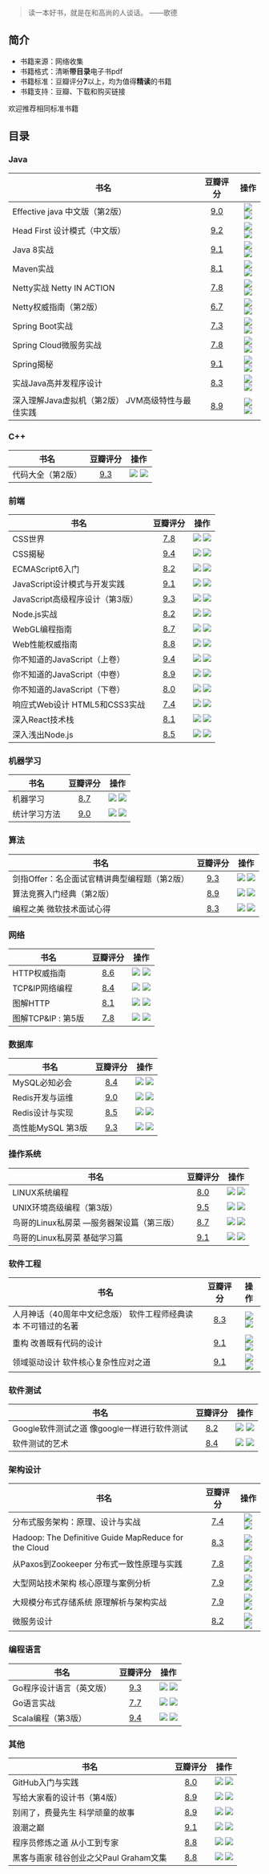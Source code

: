 
> 读一本好书，就是在和高尚的人谈话。 ——歌德

## 简介

- 书籍来源：网络收集
- 书籍格式：清晰**带目录**电子书pdf
- 书籍标准：豆瓣评分**7**以上，均为值得**精读**的书籍
- 书籍支持：豆瓣、下载和购买链接

欢迎推荐相同标准书籍

## 目录

### Java

|书名|豆瓣评分|操作|
|---|:-:|:-:|
|Effective java 中文版（第2版）|[9.0](https://book.douban.com/subject/3360807/)|[![](https://raw.githubusercontent.com/guanpengchn/awesome-books/master/.helper/download.png)](https://github.com/guanpengchn/awesome-books/raw/master/Java/Effective%20java%20%E4%B8%AD%E6%96%87%E7%89%88%EF%BC%88%E7%AC%AC2%E7%89%88%EF%BC%89.pdf) [![](https://raw.githubusercontent.com/guanpengchn/awesome-books/master/.helper/buycar.png)](http://search.dangdang.com/?key=Effective%20java%20%E4%B8%AD%E6%96%87%E7%89%88%EF%BC%88%E7%AC%AC2%E7%89%88%EF%BC%89&act=input)|
|Head First 设计模式（中文版）|[9.2](https://book.douban.com/subject/2243615/)|[![](https://raw.githubusercontent.com/guanpengchn/awesome-books/master/.helper/download.png)](https://github.com/guanpengchn/awesome-books/raw/master/Java/Head%20First%20%E8%AE%BE%E8%AE%A1%E6%A8%A1%E5%BC%8F%EF%BC%88%E4%B8%AD%E6%96%87%E7%89%88%EF%BC%89.pdf) [![](https://raw.githubusercontent.com/guanpengchn/awesome-books/master/.helper/buycar.png)](http://search.dangdang.com/?key=Head%20First%20%E8%AE%BE%E8%AE%A1%E6%A8%A1%E5%BC%8F%EF%BC%88%E4%B8%AD%E6%96%87%E7%89%88%EF%BC%89&act=input)|
|Java 8实战|[9.1](https://book.douban.com/subject/26772632/)|[![](https://raw.githubusercontent.com/guanpengchn/awesome-books/master/.helper/download.png)](https://github.com/guanpengchn/awesome-books/raw/master/Java/Java%208%E5%AE%9E%E6%88%98.pdf) [![](https://raw.githubusercontent.com/guanpengchn/awesome-books/master/.helper/buycar.png)](http://search.dangdang.com/?key=Java%208%E5%AE%9E%E6%88%98&act=input)|
|Maven实战|[8.1](https://book.douban.com/subject/5345682/)|[![](https://raw.githubusercontent.com/guanpengchn/awesome-books/master/.helper/download.png)](https://github.com/guanpengchn/awesome-books/raw/master/Java/Maven%E5%AE%9E%E6%88%98.pdf) [![](https://raw.githubusercontent.com/guanpengchn/awesome-books/master/.helper/buycar.png)](http://search.dangdang.com/?key=Maven%E5%AE%9E%E6%88%98&act=input)|
|Netty实战 Netty IN ACTION|[7.8](https://book.douban.com/subject/27038538/)|[![](https://raw.githubusercontent.com/guanpengchn/awesome-books/master/.helper/download.png)](https://github.com/guanpengchn/awesome-books/raw/master/Java/Netty%E5%AE%9E%E6%88%98%20Netty%20IN%20ACTION.pdf) [![](https://raw.githubusercontent.com/guanpengchn/awesome-books/master/.helper/buycar.png)](http://search.dangdang.com/?key=Netty%E5%AE%9E%E6%88%98%20Netty%20IN%20ACTION&act=input)|
|Netty权威指南（第2版）|[6.7](https://book.douban.com/subject/26373138/)|[![](https://raw.githubusercontent.com/guanpengchn/awesome-books/master/.helper/download.png)](https://github.com/guanpengchn/awesome-books/raw/master/Java/Netty%E6%9D%83%E5%A8%81%E6%8C%87%E5%8D%97%EF%BC%88%E7%AC%AC2%E7%89%88%EF%BC%89.pdf) [![](https://raw.githubusercontent.com/guanpengchn/awesome-books/master/.helper/buycar.png)](http://search.dangdang.com/?key=Netty%E6%9D%83%E5%A8%81%E6%8C%87%E5%8D%97%EF%BC%88%E7%AC%AC2%E7%89%88%EF%BC%89&act=input)|
|Spring Boot实战|[7.3](https://book.douban.com/subject/26857423/)|[![](https://raw.githubusercontent.com/guanpengchn/awesome-books/master/.helper/download.png)](https://github.com/guanpengchn/awesome-books/raw/master/Java/Spring%20Boot%E5%AE%9E%E6%88%98.pdf) [![](https://raw.githubusercontent.com/guanpengchn/awesome-books/master/.helper/buycar.png)](http://search.dangdang.com/?key=Spring%20Boot%E5%AE%9E%E6%88%98&act=input)|
|Spring Cloud微服务实战|[7.8](https://book.douban.com/subject/27025912/)|[![](https://raw.githubusercontent.com/guanpengchn/awesome-books/master/.helper/download.png)](https://github.com/guanpengchn/awesome-books/raw/master/Java/Spring%20Cloud%E5%BE%AE%E6%9C%8D%E5%8A%A1%E5%AE%9E%E6%88%98.pdf) [![](https://raw.githubusercontent.com/guanpengchn/awesome-books/master/.helper/buycar.png)](http://search.dangdang.com/?key=Spring%20Cloud%E5%BE%AE%E6%9C%8D%E5%8A%A1%E5%AE%9E%E6%88%98&act=input)|
|Spring揭秘|[9.1](https://book.douban.com/subject/3897837/)|[![](https://raw.githubusercontent.com/guanpengchn/awesome-books/master/.helper/download.png)](https://github.com/guanpengchn/awesome-books/raw/master/Java/Spring%E6%8F%AD%E7%A7%98.pdf) [![](https://raw.githubusercontent.com/guanpengchn/awesome-books/master/.helper/buycar.png)](http://search.dangdang.com/?key=Spring%E6%8F%AD%E7%A7%98&act=input)|
|实战Java高并发程序设计|[8.3](https://book.douban.com/subject/26663605/)|[![](https://raw.githubusercontent.com/guanpengchn/awesome-books/master/.helper/download.png)](https://github.com/guanpengchn/awesome-books/raw/master/Java/%E5%AE%9E%E6%88%98Java%E9%AB%98%E5%B9%B6%E5%8F%91%E7%A8%8B%E5%BA%8F%E8%AE%BE%E8%AE%A1.pdf) [![](https://raw.githubusercontent.com/guanpengchn/awesome-books/master/.helper/buycar.png)](http://search.dangdang.com/?key=%E5%AE%9E%E6%88%98Java%E9%AB%98%E5%B9%B6%E5%8F%91%E7%A8%8B%E5%BA%8F%E8%AE%BE%E8%AE%A1&act=input)|
|深入理解Java虚拟机（第2版） JVM高级特性与最佳实践|[8.9](https://book.douban.com/subject/24722612/)|[![](https://raw.githubusercontent.com/guanpengchn/awesome-books/master/.helper/download.png)](https://github.com/guanpengchn/awesome-books/raw/master/Java/%E6%B7%B1%E5%85%A5%E7%90%86%E8%A7%A3Java%E8%99%9A%E6%8B%9F%E6%9C%BA%EF%BC%88%E7%AC%AC2%E7%89%88%EF%BC%89%20JVM%E9%AB%98%E7%BA%A7%E7%89%B9%E6%80%A7%E4%B8%8E%E6%9C%80%E4%BD%B3%E5%AE%9E%E8%B7%B5.pdf) [![](https://raw.githubusercontent.com/guanpengchn/awesome-books/master/.helper/buycar.png)](http://search.dangdang.com/?key=%E6%B7%B1%E5%85%A5%E7%90%86%E8%A7%A3Java%E8%99%9A%E6%8B%9F%E6%9C%BA%EF%BC%88%E7%AC%AC2%E7%89%88%EF%BC%89%20JVM%E9%AB%98%E7%BA%A7%E7%89%B9%E6%80%A7%E4%B8%8E%E6%9C%80%E4%BD%B3%E5%AE%9E%E8%B7%B5&act=input)|

### C++

|书名|豆瓣评分|操作|
|---|:-:|:-:|
|代码大全（第2版）|[9.3](https://book.douban.com/subject/1477390/)|[![](https://raw.githubusercontent.com/guanpengchn/awesome-books/master/.helper/download.png)](https://github.com/guanpengchn/awesome-books/raw/master/C++/%E4%BB%A3%E7%A0%81%E5%A4%A7%E5%85%A8%EF%BC%88%E7%AC%AC2%E7%89%88%EF%BC%89.pdf) [![](https://raw.githubusercontent.com/guanpengchn/awesome-books/master/.helper/buycar.png)](http://search.dangdang.com/?key=%E4%BB%A3%E7%A0%81%E5%A4%A7%E5%85%A8%EF%BC%88%E7%AC%AC2%E7%89%88%EF%BC%89&act=input)|

### 前端

|书名|豆瓣评分|操作|
|---|:-:|:-:|
|CSS世界|[7.8](https://book.douban.com/subject/27615777/)|[![](https://raw.githubusercontent.com/guanpengchn/awesome-books/master/.helper/download.png)](https://github.com/guanpengchn/awesome-books/raw/master/%E5%89%8D%E7%AB%AF/CSS%E4%B8%96%E7%95%8C.pdf) [![](https://raw.githubusercontent.com/guanpengchn/awesome-books/master/.helper/buycar.png)](http://search.dangdang.com/?key=CSS%E4%B8%96%E7%95%8C&act=input)|
|CSS揭秘|[9.4](https://book.douban.com/subject/26745943/)|[![](https://raw.githubusercontent.com/guanpengchn/awesome-books/master/.helper/download.png)](https://github.com/guanpengchn/awesome-books/raw/master/%E5%89%8D%E7%AB%AF/CSS%E6%8F%AD%E7%A7%98.pdf) [![](https://raw.githubusercontent.com/guanpengchn/awesome-books/master/.helper/buycar.png)](http://search.dangdang.com/?key=CSS%E6%8F%AD%E7%A7%98&act=input)|
|ECMAScript6入门|[8.2](https://book.douban.com/subject/25966265/)|[![](https://raw.githubusercontent.com/guanpengchn/awesome-books/master/.helper/download.png)](https://github.com/guanpengchn/awesome-books/raw/master/%E5%89%8D%E7%AB%AF/ECMAScript6%E5%85%A5%E9%97%A8.pdf) [![](https://raw.githubusercontent.com/guanpengchn/awesome-books/master/.helper/buycar.png)](http://search.dangdang.com/?key=ECMAScript6%E5%85%A5%E9%97%A8&act=input)|
|JavaScript设计模式与开发实践|[9.1](https://book.douban.com/subject/26382780/)|[![](https://raw.githubusercontent.com/guanpengchn/awesome-books/master/.helper/download.png)](https://github.com/guanpengchn/awesome-books/raw/master/%E5%89%8D%E7%AB%AF/JavaScript%E8%AE%BE%E8%AE%A1%E6%A8%A1%E5%BC%8F%E4%B8%8E%E5%BC%80%E5%8F%91%E5%AE%9E%E8%B7%B5.pdf) [![](https://raw.githubusercontent.com/guanpengchn/awesome-books/master/.helper/buycar.png)](http://search.dangdang.com/?key=JavaScript%E8%AE%BE%E8%AE%A1%E6%A8%A1%E5%BC%8F%E4%B8%8E%E5%BC%80%E5%8F%91%E5%AE%9E%E8%B7%B5&act=input)|
|JavaScript高级程序设计（第3版）|[9.3](https://book.douban.com/subject/10546125/)|[![](https://raw.githubusercontent.com/guanpengchn/awesome-books/master/.helper/download.png)](https://github.com/guanpengchn/awesome-books/raw/master/%E5%89%8D%E7%AB%AF/JavaScript%E9%AB%98%E7%BA%A7%E7%A8%8B%E5%BA%8F%E8%AE%BE%E8%AE%A1%EF%BC%88%E7%AC%AC3%E7%89%88%EF%BC%89.pdf) [![](https://raw.githubusercontent.com/guanpengchn/awesome-books/master/.helper/buycar.png)](http://search.dangdang.com/?key=JavaScript%E9%AB%98%E7%BA%A7%E7%A8%8B%E5%BA%8F%E8%AE%BE%E8%AE%A1%EF%BC%88%E7%AC%AC3%E7%89%88%EF%BC%89&act=input)|
|Node.js实战|[8.2](https://book.douban.com/subject/25870705/)|[![](https://raw.githubusercontent.com/guanpengchn/awesome-books/master/.helper/download.png)](https://github.com/guanpengchn/awesome-books/raw/master/%E5%89%8D%E7%AB%AF/Node.js%E5%AE%9E%E6%88%98.pdf) [![](https://raw.githubusercontent.com/guanpengchn/awesome-books/master/.helper/buycar.png)](http://search.dangdang.com/?key=Node.js%E5%AE%9E%E6%88%98&act=input)|
|WebGL编程指南|[8.7](https://book.douban.com/subject/25909351/)|[![](https://raw.githubusercontent.com/guanpengchn/awesome-books/master/.helper/download.png)](https://github.com/guanpengchn/awesome-books/raw/master/%E5%89%8D%E7%AB%AF/WebGL%E7%BC%96%E7%A8%8B%E6%8C%87%E5%8D%97.pdf) [![](https://raw.githubusercontent.com/guanpengchn/awesome-books/master/.helper/buycar.png)](http://search.dangdang.com/?key=WebGL%E7%BC%96%E7%A8%8B%E6%8C%87%E5%8D%97&act=input)|
|Web性能权威指南|[8.8](https://book.douban.com/subject/25856314/)|[![](https://raw.githubusercontent.com/guanpengchn/awesome-books/master/.helper/download.png)](https://github.com/guanpengchn/awesome-books/raw/master/%E5%89%8D%E7%AB%AF/Web%E6%80%A7%E8%83%BD%E6%9D%83%E5%A8%81%E6%8C%87%E5%8D%97.pdf) [![](https://raw.githubusercontent.com/guanpengchn/awesome-books/master/.helper/buycar.png)](http://search.dangdang.com/?key=Web%E6%80%A7%E8%83%BD%E6%9D%83%E5%A8%81%E6%8C%87%E5%8D%97&act=input)|
|你不知道的JavaScript（上卷）|[9.4](https://book.douban.com/subject/26351021/)|[![](https://raw.githubusercontent.com/guanpengchn/awesome-books/master/.helper/download.png)](https://github.com/guanpengchn/awesome-books/raw/master/%E5%89%8D%E7%AB%AF/%E4%BD%A0%E4%B8%8D%E7%9F%A5%E9%81%93%E7%9A%84JavaScript%EF%BC%88%E4%B8%8A%E5%8D%B7%EF%BC%89.pdf) [![](https://raw.githubusercontent.com/guanpengchn/awesome-books/master/.helper/buycar.png)](http://search.dangdang.com/?key=%E4%BD%A0%E4%B8%8D%E7%9F%A5%E9%81%93%E7%9A%84JavaScript%EF%BC%88%E4%B8%8A%E5%8D%B7%EF%BC%89&act=input)|
|你不知道的JavaScript（中卷）|[8.9](https://book.douban.com/subject/26854244/)|[![](https://raw.githubusercontent.com/guanpengchn/awesome-books/master/.helper/download.png)](https://github.com/guanpengchn/awesome-books/raw/master/%E5%89%8D%E7%AB%AF/%E4%BD%A0%E4%B8%8D%E7%9F%A5%E9%81%93%E7%9A%84JavaScript%EF%BC%88%E4%B8%AD%E5%8D%B7%EF%BC%89.pdf) [![](https://raw.githubusercontent.com/guanpengchn/awesome-books/master/.helper/buycar.png)](http://search.dangdang.com/?key=%E4%BD%A0%E4%B8%8D%E7%9F%A5%E9%81%93%E7%9A%84JavaScript%EF%BC%88%E4%B8%AD%E5%8D%B7%EF%BC%89&act=input)|
|你不知道的JavaScript（下卷）|[8.0](https://book.douban.com/subject/27620408/)|[![](https://raw.githubusercontent.com/guanpengchn/awesome-books/master/.helper/download.png)](https://github.com/guanpengchn/awesome-books/raw/master/%E5%89%8D%E7%AB%AF/%E4%BD%A0%E4%B8%8D%E7%9F%A5%E9%81%93%E7%9A%84JavaScript%EF%BC%88%E4%B8%8B%E5%8D%B7%EF%BC%89.pdf) [![](https://raw.githubusercontent.com/guanpengchn/awesome-books/master/.helper/buycar.png)](http://search.dangdang.com/?key=%E4%BD%A0%E4%B8%8D%E7%9F%A5%E9%81%93%E7%9A%84JavaScript%EF%BC%88%E4%B8%8B%E5%8D%B7%EF%BC%89&act=input)|
|响应式Web设计 HTML5和CSS3实战|[7.4](https://book.douban.com/subject/20390374/)|[![](https://raw.githubusercontent.com/guanpengchn/awesome-books/master/.helper/download.png)](https://github.com/guanpengchn/awesome-books/raw/master/%E5%89%8D%E7%AB%AF/%E5%93%8D%E5%BA%94%E5%BC%8FWeb%E8%AE%BE%E8%AE%A1%20HTML5%E5%92%8CCSS3%E5%AE%9E%E6%88%98.pdf) [![](https://raw.githubusercontent.com/guanpengchn/awesome-books/master/.helper/buycar.png)](http://search.dangdang.com/?key=%E5%93%8D%E5%BA%94%E5%BC%8FWeb%E8%AE%BE%E8%AE%A1%20HTML5%E5%92%8CCSS3%E5%AE%9E%E6%88%98&act=input)|
|深入React技术栈|[8.1](https://book.douban.com/subject/26918038/)|[![](https://raw.githubusercontent.com/guanpengchn/awesome-books/master/.helper/download.png)](https://github.com/guanpengchn/awesome-books/raw/master/%E5%89%8D%E7%AB%AF/%E6%B7%B1%E5%85%A5React%E6%8A%80%E6%9C%AF%E6%A0%88.pdf) [![](https://raw.githubusercontent.com/guanpengchn/awesome-books/master/.helper/buycar.png)](http://search.dangdang.com/?key=%E6%B7%B1%E5%85%A5React%E6%8A%80%E6%9C%AF%E6%A0%88&act=input)|
|深入浅出Node.js|[8.5](https://book.douban.com/subject/25768396/)|[![](https://raw.githubusercontent.com/guanpengchn/awesome-books/master/.helper/download.png)](https://github.com/guanpengchn/awesome-books/raw/master/%E5%89%8D%E7%AB%AF/%E6%B7%B1%E5%85%A5%E6%B5%85%E5%87%BANode.js.pdf) [![](https://raw.githubusercontent.com/guanpengchn/awesome-books/master/.helper/buycar.png)](http://search.dangdang.com/?key=%E6%B7%B1%E5%85%A5%E6%B5%85%E5%87%BANode.js&act=input)|

### 机器学习

|书名|豆瓣评分|操作|
|---|:-:|:-:|
|机器学习|[8.7](https://book.douban.com/subject/26708119/)|[![](https://raw.githubusercontent.com/guanpengchn/awesome-books/master/.helper/download.png)](https://github.com/guanpengchn/awesome-books/raw/master/%E6%9C%BA%E5%99%A8%E5%AD%A6%E4%B9%A0/%E6%9C%BA%E5%99%A8%E5%AD%A6%E4%B9%A0.pdf) [![](https://raw.githubusercontent.com/guanpengchn/awesome-books/master/.helper/buycar.png)](http://search.dangdang.com/?key=%E6%9C%BA%E5%99%A8%E5%AD%A6%E4%B9%A0&act=input)|
|统计学习方法|[9.0](https://book.douban.com/subject/10590856/)|[![](https://raw.githubusercontent.com/guanpengchn/awesome-books/master/.helper/download.png)](https://github.com/guanpengchn/awesome-books/raw/master/%E6%9C%BA%E5%99%A8%E5%AD%A6%E4%B9%A0/%E7%BB%9F%E8%AE%A1%E5%AD%A6%E4%B9%A0%E6%96%B9%E6%B3%95.pdf) [![](https://raw.githubusercontent.com/guanpengchn/awesome-books/master/.helper/buycar.png)](http://search.dangdang.com/?key=%E7%BB%9F%E8%AE%A1%E5%AD%A6%E4%B9%A0%E6%96%B9%E6%B3%95&act=input)|

### 算法

|书名|豆瓣评分|操作|
|---|:-:|:-:|
|剑指Offer：名企面试官精讲典型编程题（第2版）|[9.3](https://book.douban.com/subject/27008702/)|[![](https://raw.githubusercontent.com/guanpengchn/awesome-books/master/.helper/download.png)](https://github.com/guanpengchn/awesome-books/raw/master/%E7%AE%97%E6%B3%95/%E5%89%91%E6%8C%87Offer%EF%BC%9A%E5%90%8D%E4%BC%81%E9%9D%A2%E8%AF%95%E5%AE%98%E7%B2%BE%E8%AE%B2%E5%85%B8%E5%9E%8B%E7%BC%96%E7%A8%8B%E9%A2%98%EF%BC%88%E7%AC%AC2%E7%89%88%EF%BC%89.pdf) [![](https://raw.githubusercontent.com/guanpengchn/awesome-books/master/.helper/buycar.png)](http://search.dangdang.com/?key=%E5%89%91%E6%8C%87Offer%EF%BC%9A%E5%90%8D%E4%BC%81%E9%9D%A2%E8%AF%95%E5%AE%98%E7%B2%BE%E8%AE%B2%E5%85%B8%E5%9E%8B%E7%BC%96%E7%A8%8B%E9%A2%98%EF%BC%88%E7%AC%AC2%E7%89%88%EF%BC%89&act=input)|
|算法竞赛入门经典（第2版）|[8.9](https://book.douban.com/subject/25902102/)|[![](https://raw.githubusercontent.com/guanpengchn/awesome-books/master/.helper/download.png)](https://github.com/guanpengchn/awesome-books/raw/master/%E7%AE%97%E6%B3%95/%E7%AE%97%E6%B3%95%E7%AB%9E%E8%B5%9B%E5%85%A5%E9%97%A8%E7%BB%8F%E5%85%B8%EF%BC%88%E7%AC%AC2%E7%89%88%EF%BC%89.pdf) [![](https://raw.githubusercontent.com/guanpengchn/awesome-books/master/.helper/buycar.png)](http://search.dangdang.com/?key=%E7%AE%97%E6%B3%95%E7%AB%9E%E8%B5%9B%E5%85%A5%E9%97%A8%E7%BB%8F%E5%85%B8%EF%BC%88%E7%AC%AC2%E7%89%88%EF%BC%89&act=input)|
|编程之美 微软技术面试心得|[8.3](https://book.douban.com/subject/3004255/)|[![](https://raw.githubusercontent.com/guanpengchn/awesome-books/master/.helper/download.png)](https://github.com/guanpengchn/awesome-books/raw/master/%E7%AE%97%E6%B3%95/%E7%BC%96%E7%A8%8B%E4%B9%8B%E7%BE%8E%20%E5%BE%AE%E8%BD%AF%E6%8A%80%E6%9C%AF%E9%9D%A2%E8%AF%95%E5%BF%83%E5%BE%97.pdf) [![](https://raw.githubusercontent.com/guanpengchn/awesome-books/master/.helper/buycar.png)](http://search.dangdang.com/?key=%E7%BC%96%E7%A8%8B%E4%B9%8B%E7%BE%8E%20%E5%BE%AE%E8%BD%AF%E6%8A%80%E6%9C%AF%E9%9D%A2%E8%AF%95%E5%BF%83%E5%BE%97&act=input)|

### 网络

|书名|豆瓣评分|操作|
|---|:-:|:-:|
|HTTP权威指南|[8.6](https://book.douban.com/subject/10746113/)|[![](https://raw.githubusercontent.com/guanpengchn/awesome-books/master/.helper/download.png)](https://github.com/guanpengchn/awesome-books/raw/master/%E7%BD%91%E7%BB%9C/HTTP%E6%9D%83%E5%A8%81%E6%8C%87%E5%8D%97.pdf) [![](https://raw.githubusercontent.com/guanpengchn/awesome-books/master/.helper/buycar.png)](http://search.dangdang.com/?key=HTTP%E6%9D%83%E5%A8%81%E6%8C%87%E5%8D%97&act=input)|
|TCP&IP网络编程|[8.4](https://book.douban.com/subject/25911735/)|[![](https://raw.githubusercontent.com/guanpengchn/awesome-books/master/.helper/download.png)](https://github.com/guanpengchn/awesome-books/raw/master/%E7%BD%91%E7%BB%9C/TCP&IP%E7%BD%91%E7%BB%9C%E7%BC%96%E7%A8%8B.pdf) [![](https://raw.githubusercontent.com/guanpengchn/awesome-books/master/.helper/buycar.png)](http://search.dangdang.com/?key=TCP&IP%E7%BD%91%E7%BB%9C%E7%BC%96%E7%A8%8B&act=input)|
|图解HTTP|[8.1](https://book.douban.com/subject/25863515/)|[![](https://raw.githubusercontent.com/guanpengchn/awesome-books/master/.helper/download.png)](https://github.com/guanpengchn/awesome-books/raw/master/%E7%BD%91%E7%BB%9C/%E5%9B%BE%E8%A7%A3HTTP.pdf) [![](https://raw.githubusercontent.com/guanpengchn/awesome-books/master/.helper/buycar.png)](http://search.dangdang.com/?key=%E5%9B%BE%E8%A7%A3HTTP&act=input)|
|图解TCP&IP : 第5版|[7.8](https://book.douban.com/subject/24737674/)|[![](https://raw.githubusercontent.com/guanpengchn/awesome-books/master/.helper/download.png)](https://github.com/guanpengchn/awesome-books/raw/master/%E7%BD%91%E7%BB%9C/%E5%9B%BE%E8%A7%A3TCP&IP%20:%20%E7%AC%AC5%E7%89%88.pdf) [![](https://raw.githubusercontent.com/guanpengchn/awesome-books/master/.helper/buycar.png)](http://search.dangdang.com/?key=%E5%9B%BE%E8%A7%A3TCP&IP%20:%20%E7%AC%AC5%E7%89%88&act=input)|

### 数据库

|书名|豆瓣评分|操作|
|---|:-:|:-:|
|MySQL必知必会|[8.4](https://book.douban.com/subject/3354490/)|[![](https://raw.githubusercontent.com/guanpengchn/awesome-books/master/.helper/download.png)](https://github.com/guanpengchn/awesome-books/raw/master/%E6%95%B0%E6%8D%AE%E5%BA%93/MySQL%E5%BF%85%E7%9F%A5%E5%BF%85%E4%BC%9A.pdf) [![](https://raw.githubusercontent.com/guanpengchn/awesome-books/master/.helper/buycar.png)](http://search.dangdang.com/?key=MySQL%E5%BF%85%E7%9F%A5%E5%BF%85%E4%BC%9A&act=input)|
|Redis开发与运维|[9.0](https://book.douban.com/subject/26971561/)|[![](https://raw.githubusercontent.com/guanpengchn/awesome-books/master/.helper/download.png)](https://github.com/guanpengchn/awesome-books/raw/master/%E6%95%B0%E6%8D%AE%E5%BA%93/Redis%E5%BC%80%E5%8F%91%E4%B8%8E%E8%BF%90%E7%BB%B4.pdf) [![](https://raw.githubusercontent.com/guanpengchn/awesome-books/master/.helper/buycar.png)](http://search.dangdang.com/?key=Redis%E5%BC%80%E5%8F%91%E4%B8%8E%E8%BF%90%E7%BB%B4&act=input)|
|Redis设计与实现|[8.5](https://book.douban.com/subject/25900156/)|[![](https://raw.githubusercontent.com/guanpengchn/awesome-books/master/.helper/download.png)](https://github.com/guanpengchn/awesome-books/raw/master/%E6%95%B0%E6%8D%AE%E5%BA%93/Redis%E8%AE%BE%E8%AE%A1%E4%B8%8E%E5%AE%9E%E7%8E%B0.pdf) [![](https://raw.githubusercontent.com/guanpengchn/awesome-books/master/.helper/buycar.png)](http://search.dangdang.com/?key=Redis%E8%AE%BE%E8%AE%A1%E4%B8%8E%E5%AE%9E%E7%8E%B0&act=input)|
|高性能MySQL 第3版|[9.3](https://book.douban.com/subject/23008813/)|[![](https://raw.githubusercontent.com/guanpengchn/awesome-books/master/.helper/download.png)](https://github.com/guanpengchn/awesome-books/raw/master/%E6%95%B0%E6%8D%AE%E5%BA%93/%E9%AB%98%E6%80%A7%E8%83%BDMySQL%20%E7%AC%AC3%E7%89%88.pdf) [![](https://raw.githubusercontent.com/guanpengchn/awesome-books/master/.helper/buycar.png)](http://search.dangdang.com/?key=%E9%AB%98%E6%80%A7%E8%83%BDMySQL%20%E7%AC%AC3%E7%89%88&act=input)|

### 操作系统

|书名|豆瓣评分|操作|
|---|:-:|:-:|
|LINUX系统编程|[8.0](https://book.douban.com/subject/3907181/)|[![](https://raw.githubusercontent.com/guanpengchn/awesome-books/master/.helper/download.png)](https://github.com/guanpengchn/awesome-books/raw/master/%E6%93%8D%E4%BD%9C%E7%B3%BB%E7%BB%9F/LINUX%E7%B3%BB%E7%BB%9F%E7%BC%96%E7%A8%8B.pdf) [![](https://raw.githubusercontent.com/guanpengchn/awesome-books/master/.helper/buycar.png)](http://search.dangdang.com/?key=LINUX%E7%B3%BB%E7%BB%9F%E7%BC%96%E7%A8%8B&act=input)|
|UNIX环境高级编程（第3版）|[9.5](https://book.douban.com/subject/25900403/)|[![](https://raw.githubusercontent.com/guanpengchn/awesome-books/master/.helper/download.png)](https://github.com/guanpengchn/awesome-books/raw/master/%E6%93%8D%E4%BD%9C%E7%B3%BB%E7%BB%9F/UNIX%E7%8E%AF%E5%A2%83%E9%AB%98%E7%BA%A7%E7%BC%96%E7%A8%8B%EF%BC%88%E7%AC%AC3%E7%89%88%EF%BC%89.pdf) [![](https://raw.githubusercontent.com/guanpengchn/awesome-books/master/.helper/buycar.png)](http://search.dangdang.com/?key=UNIX%E7%8E%AF%E5%A2%83%E9%AB%98%E7%BA%A7%E7%BC%96%E7%A8%8B%EF%BC%88%E7%AC%AC3%E7%89%88%EF%BC%89&act=input)|
|鸟哥的Linux私房菜 —服务器架设篇（第三版）|[8.7](https://book.douban.com/subject/10794788/)|[![](https://raw.githubusercontent.com/guanpengchn/awesome-books/master/.helper/download.png)](https://github.com/guanpengchn/awesome-books/raw/master/%E6%93%8D%E4%BD%9C%E7%B3%BB%E7%BB%9F/%E9%B8%9F%E5%93%A5%E7%9A%84Linux%E7%A7%81%E6%88%BF%E8%8F%9C%20%E2%80%94%E6%9C%8D%E5%8A%A1%E5%99%A8%E6%9E%B6%E8%AE%BE%E7%AF%87%EF%BC%88%E7%AC%AC%E4%B8%89%E7%89%88%EF%BC%89.pdf) [![](https://raw.githubusercontent.com/guanpengchn/awesome-books/master/.helper/buycar.png)](http://search.dangdang.com/?key=%E9%B8%9F%E5%93%A5%E7%9A%84Linux%E7%A7%81%E6%88%BF%E8%8F%9C%20%E2%80%94%E6%9C%8D%E5%8A%A1%E5%99%A8%E6%9E%B6%E8%AE%BE%E7%AF%87%EF%BC%88%E7%AC%AC%E4%B8%89%E7%89%88%EF%BC%89&act=input)|
|鸟哥的Linux私房菜 基础学习篇|[9.1](https://book.douban.com/subject/4889838/)|[![](https://raw.githubusercontent.com/guanpengchn/awesome-books/master/.helper/download.png)](https://github.com/guanpengchn/awesome-books/raw/master/%E6%93%8D%E4%BD%9C%E7%B3%BB%E7%BB%9F/%E9%B8%9F%E5%93%A5%E7%9A%84Linux%E7%A7%81%E6%88%BF%E8%8F%9C%20%E5%9F%BA%E7%A1%80%E5%AD%A6%E4%B9%A0%E7%AF%87.pdf) [![](https://raw.githubusercontent.com/guanpengchn/awesome-books/master/.helper/buycar.png)](http://search.dangdang.com/?key=%E9%B8%9F%E5%93%A5%E7%9A%84Linux%E7%A7%81%E6%88%BF%E8%8F%9C%20%E5%9F%BA%E7%A1%80%E5%AD%A6%E4%B9%A0%E7%AF%87&act=input)|

### 软件工程

|书名|豆瓣评分|操作|
|---|:-:|:-:|
|人月神话（40周年中文纪念版） 软件工程师经典读本 不可错过的名著|[8.3](https://book.douban.com/subject/26358448/)|[![](https://raw.githubusercontent.com/guanpengchn/awesome-books/master/.helper/download.png)](https://github.com/guanpengchn/awesome-books/raw/master/%E8%BD%AF%E4%BB%B6%E5%B7%A5%E7%A8%8B/%E4%BA%BA%E6%9C%88%E7%A5%9E%E8%AF%9D%EF%BC%8840%E5%91%A8%E5%B9%B4%E4%B8%AD%E6%96%87%E7%BA%AA%E5%BF%B5%E7%89%88%EF%BC%89%20%E8%BD%AF%E4%BB%B6%E5%B7%A5%E7%A8%8B%E5%B8%88%E7%BB%8F%E5%85%B8%E8%AF%BB%E6%9C%AC%20%E4%B8%8D%E5%8F%AF%E9%94%99%E8%BF%87%E7%9A%84%E5%90%8D%E8%91%97.pdf) [![](https://raw.githubusercontent.com/guanpengchn/awesome-books/master/.helper/buycar.png)](http://search.dangdang.com/?key=%E4%BA%BA%E6%9C%88%E7%A5%9E%E8%AF%9D%EF%BC%8840%E5%91%A8%E5%B9%B4%E4%B8%AD%E6%96%87%E7%BA%AA%E5%BF%B5%E7%89%88%EF%BC%89%20%E8%BD%AF%E4%BB%B6%E5%B7%A5%E7%A8%8B%E5%B8%88%E7%BB%8F%E5%85%B8%E8%AF%BB%E6%9C%AC%20%E4%B8%8D%E5%8F%AF%E9%94%99%E8%BF%87%E7%9A%84%E5%90%8D%E8%91%97&act=input)|
|重构 改善既有代码的设计|[9.1](https://book.douban.com/subject/4262627/)|[![](https://raw.githubusercontent.com/guanpengchn/awesome-books/master/.helper/download.png)](https://github.com/guanpengchn/awesome-books/raw/master/%E8%BD%AF%E4%BB%B6%E5%B7%A5%E7%A8%8B/%E9%87%8D%E6%9E%84%20%E6%94%B9%E5%96%84%E6%97%A2%E6%9C%89%E4%BB%A3%E7%A0%81%E7%9A%84%E8%AE%BE%E8%AE%A1.pdf) [![](https://raw.githubusercontent.com/guanpengchn/awesome-books/master/.helper/buycar.png)](http://search.dangdang.com/?key=%E9%87%8D%E6%9E%84%20%E6%94%B9%E5%96%84%E6%97%A2%E6%9C%89%E4%BB%A3%E7%A0%81%E7%9A%84%E8%AE%BE%E8%AE%A1&act=input)|
|领域驱动设计 软件核心复杂性应对之道|[9.1](https://book.douban.com/subject/5344973/)|[![](https://raw.githubusercontent.com/guanpengchn/awesome-books/master/.helper/download.png)](https://github.com/guanpengchn/awesome-books/raw/master/%E8%BD%AF%E4%BB%B6%E5%B7%A5%E7%A8%8B/%E9%A2%86%E5%9F%9F%E9%A9%B1%E5%8A%A8%E8%AE%BE%E8%AE%A1%20%E8%BD%AF%E4%BB%B6%E6%A0%B8%E5%BF%83%E5%A4%8D%E6%9D%82%E6%80%A7%E5%BA%94%E5%AF%B9%E4%B9%8B%E9%81%93.pdf) [![](https://raw.githubusercontent.com/guanpengchn/awesome-books/master/.helper/buycar.png)](http://search.dangdang.com/?key=%E9%A2%86%E5%9F%9F%E9%A9%B1%E5%8A%A8%E8%AE%BE%E8%AE%A1%20%E8%BD%AF%E4%BB%B6%E6%A0%B8%E5%BF%83%E5%A4%8D%E6%9D%82%E6%80%A7%E5%BA%94%E5%AF%B9%E4%B9%8B%E9%81%93&act=input)|

### 软件测试

|书名|豆瓣评分|操作|
|---|:-:|:-:|
|Google软件测试之道 像google一样进行软件测试|[8.2](https://book.douban.com/subject/25742200/)|[![](https://raw.githubusercontent.com/guanpengchn/awesome-books/master/.helper/download.png)](https://github.com/guanpengchn/awesome-books/raw/master/%E8%BD%AF%E4%BB%B6%E6%B5%8B%E8%AF%95/Google%E8%BD%AF%E4%BB%B6%E6%B5%8B%E8%AF%95%E4%B9%8B%E9%81%93%20%E5%83%8Fgoogle%E4%B8%80%E6%A0%B7%E8%BF%9B%E8%A1%8C%E8%BD%AF%E4%BB%B6%E6%B5%8B%E8%AF%95.pdf) [![](https://raw.githubusercontent.com/guanpengchn/awesome-books/master/.helper/buycar.png)](http://search.dangdang.com/?key=Google%E8%BD%AF%E4%BB%B6%E6%B5%8B%E8%AF%95%E4%B9%8B%E9%81%93%20%E5%83%8Fgoogle%E4%B8%80%E6%A0%B7%E8%BF%9B%E8%A1%8C%E8%BD%AF%E4%BB%B6%E6%B5%8B%E8%AF%95&act=input)|
|软件测试的艺术|[8.4](https://book.douban.com/subject/1445661/)|[![](https://raw.githubusercontent.com/guanpengchn/awesome-books/master/.helper/download.png)](https://github.com/guanpengchn/awesome-books/raw/master/%E8%BD%AF%E4%BB%B6%E6%B5%8B%E8%AF%95/%E8%BD%AF%E4%BB%B6%E6%B5%8B%E8%AF%95%E7%9A%84%E8%89%BA%E6%9C%AF.pdf) [![](https://raw.githubusercontent.com/guanpengchn/awesome-books/master/.helper/buycar.png)](http://search.dangdang.com/?key=%E8%BD%AF%E4%BB%B6%E6%B5%8B%E8%AF%95%E7%9A%84%E8%89%BA%E6%9C%AF&act=input)|

### 架构设计

|书名|豆瓣评分|操作|
|---|:-:|:-:|
|分布式服务架构：原理、设计与实战|[7.4](https://book.douban.com/subject/27091029/)|[![](https://raw.githubusercontent.com/guanpengchn/awesome-books/master/.helper/download.png)](https://github.com/guanpengchn/awesome-books/raw/master/%E6%9E%B6%E6%9E%84%E8%AE%BE%E8%AE%A1/%E5%88%86%E5%B8%83%E5%BC%8F%E6%9C%8D%E5%8A%A1%E6%9E%B6%E6%9E%84%EF%BC%9A%E5%8E%9F%E7%90%86%E3%80%81%E8%AE%BE%E8%AE%A1%E4%B8%8E%E5%AE%9E%E6%88%98.pdf) [![](https://raw.githubusercontent.com/guanpengchn/awesome-books/master/.helper/buycar.png)](http://search.dangdang.com/?key=%E5%88%86%E5%B8%83%E5%BC%8F%E6%9C%8D%E5%8A%A1%E6%9E%B6%E6%9E%84%EF%BC%9A%E5%8E%9F%E7%90%86%E3%80%81%E8%AE%BE%E8%AE%A1%E4%B8%8E%E5%AE%9E%E6%88%98&act=input)|
|Hadoop: The Definitive Guide MapReduce for the Cloud|[8.3](https://book.douban.com/subject/3220004/)|[![](https://raw.githubusercontent.com/guanpengchn/awesome-books/master/.helper/download.png)](https://github.com/guanpengchn/awesome-books/raw/master/%E6%9E%B6%E6%9E%84%E8%AE%BE%E8%AE%A1/Hadoop:%20The%20Definitive%20Guide%20MapReduce%20for%20the%20Cloud.pdf) [![](https://raw.githubusercontent.com/guanpengchn/awesome-books/master/.helper/buycar.png)](http://search.dangdang.com/?key=Hadoop:%20The%20Definitive%20Guide%20MapReduce%20for%20the%20Cloud&act=input)|
|从Paxos到Zookeeper 分布式一致性原理与实践|[7.8](https://book.douban.com/subject/26292004/)|[![](https://raw.githubusercontent.com/guanpengchn/awesome-books/master/.helper/download.png)](https://github.com/guanpengchn/awesome-books/raw/master/%E6%9E%B6%E6%9E%84%E8%AE%BE%E8%AE%A1/%E4%BB%8EPaxos%E5%88%B0Zookeeper%20%E5%88%86%E5%B8%83%E5%BC%8F%E4%B8%80%E8%87%B4%E6%80%A7%E5%8E%9F%E7%90%86%E4%B8%8E%E5%AE%9E%E8%B7%B5.pdf) [![](https://raw.githubusercontent.com/guanpengchn/awesome-books/master/.helper/buycar.png)](http://search.dangdang.com/?key=%E4%BB%8EPaxos%E5%88%B0Zookeeper%20%E5%88%86%E5%B8%83%E5%BC%8F%E4%B8%80%E8%87%B4%E6%80%A7%E5%8E%9F%E7%90%86%E4%B8%8E%E5%AE%9E%E8%B7%B5&act=input)|
|大型网站技术架构 核心原理与案例分析|[7.9](https://book.douban.com/subject/25723064/)|[![](https://raw.githubusercontent.com/guanpengchn/awesome-books/master/.helper/download.png)](https://github.com/guanpengchn/awesome-books/raw/master/%E6%9E%B6%E6%9E%84%E8%AE%BE%E8%AE%A1/%E5%A4%A7%E5%9E%8B%E7%BD%91%E7%AB%99%E6%8A%80%E6%9C%AF%E6%9E%B6%E6%9E%84%20%E6%A0%B8%E5%BF%83%E5%8E%9F%E7%90%86%E4%B8%8E%E6%A1%88%E4%BE%8B%E5%88%86%E6%9E%90.pdf) [![](https://raw.githubusercontent.com/guanpengchn/awesome-books/master/.helper/buycar.png)](http://search.dangdang.com/?key=%E5%A4%A7%E5%9E%8B%E7%BD%91%E7%AB%99%E6%8A%80%E6%9C%AF%E6%9E%B6%E6%9E%84%20%E6%A0%B8%E5%BF%83%E5%8E%9F%E7%90%86%E4%B8%8E%E6%A1%88%E4%BE%8B%E5%88%86%E6%9E%90&act=input)|
|大规模分布式存储系统 原理解析与架构实战|[7.9](https://book.douban.com/subject/25723658/)|[![](https://raw.githubusercontent.com/guanpengchn/awesome-books/master/.helper/download.png)](https://github.com/guanpengchn/awesome-books/raw/master/%E6%9E%B6%E6%9E%84%E8%AE%BE%E8%AE%A1/%E5%A4%A7%E8%A7%84%E6%A8%A1%E5%88%86%E5%B8%83%E5%BC%8F%E5%AD%98%E5%82%A8%E7%B3%BB%E7%BB%9F%20%E5%8E%9F%E7%90%86%E8%A7%A3%E6%9E%90%E4%B8%8E%E6%9E%B6%E6%9E%84%E5%AE%9E%E6%88%98.pdf) [![](https://raw.githubusercontent.com/guanpengchn/awesome-books/master/.helper/buycar.png)](http://search.dangdang.com/?key=%E5%A4%A7%E8%A7%84%E6%A8%A1%E5%88%86%E5%B8%83%E5%BC%8F%E5%AD%98%E5%82%A8%E7%B3%BB%E7%BB%9F%20%E5%8E%9F%E7%90%86%E8%A7%A3%E6%9E%90%E4%B8%8E%E6%9E%B6%E6%9E%84%E5%AE%9E%E6%88%98&act=input)|
|微服务设计|[8.2](https://book.douban.com/subject/26772677/)|[![](https://raw.githubusercontent.com/guanpengchn/awesome-books/master/.helper/download.png)](https://github.com/guanpengchn/awesome-books/raw/master/%E6%9E%B6%E6%9E%84%E8%AE%BE%E8%AE%A1/%E5%BE%AE%E6%9C%8D%E5%8A%A1%E8%AE%BE%E8%AE%A1.pdf) [![](https://raw.githubusercontent.com/guanpengchn/awesome-books/master/.helper/buycar.png)](http://search.dangdang.com/?key=%E5%BE%AE%E6%9C%8D%E5%8A%A1%E8%AE%BE%E8%AE%A1&act=input)|

### 编程语言

|书名|豆瓣评分|操作|
|---|:-:|:-:|
|Go程序设计语言（英文版）|[9.3](https://book.douban.com/subject/26859123/)|[![](https://raw.githubusercontent.com/guanpengchn/awesome-books/master/.helper/download.png)](https://github.com/guanpengchn/awesome-books/raw/master/%E7%BC%96%E7%A8%8B%E8%AF%AD%E8%A8%80/Go%E7%A8%8B%E5%BA%8F%E8%AE%BE%E8%AE%A1%E8%AF%AD%E8%A8%80%EF%BC%88%E8%8B%B1%E6%96%87%E7%89%88%EF%BC%89.pdf) [![](https://raw.githubusercontent.com/guanpengchn/awesome-books/master/.helper/buycar.png)](http://search.dangdang.com/?key=Go%E7%A8%8B%E5%BA%8F%E8%AE%BE%E8%AE%A1%E8%AF%AD%E8%A8%80%EF%BC%88%E8%8B%B1%E6%96%87%E7%89%88%EF%BC%89&act=input)|
|Go语言实战|[7.7](https://book.douban.com/subject/27015617/)|[![](https://raw.githubusercontent.com/guanpengchn/awesome-books/master/.helper/download.png)](https://github.com/guanpengchn/awesome-books/raw/master/%E7%BC%96%E7%A8%8B%E8%AF%AD%E8%A8%80/Go%E8%AF%AD%E8%A8%80%E5%AE%9E%E6%88%98.pdf) [![](https://raw.githubusercontent.com/guanpengchn/awesome-books/master/.helper/buycar.png)](http://search.dangdang.com/?key=Go%E8%AF%AD%E8%A8%80%E5%AE%9E%E6%88%98&act=input)|
|Scala编程（第3版）|[9.4](https://book.douban.com/subject/27591387/)|[![](https://raw.githubusercontent.com/guanpengchn/awesome-books/master/.helper/download.png)](https://github.com/guanpengchn/awesome-books/raw/master/%E7%BC%96%E7%A8%8B%E8%AF%AD%E8%A8%80/Scala%E7%BC%96%E7%A8%8B%EF%BC%88%E7%AC%AC3%E7%89%88%EF%BC%89.pdf) [![](https://raw.githubusercontent.com/guanpengchn/awesome-books/master/.helper/buycar.png)](http://search.dangdang.com/?key=Scala%E7%BC%96%E7%A8%8B%EF%BC%88%E7%AC%AC3%E7%89%88%EF%BC%89&act=input)|

### 其他

|书名|豆瓣评分|操作|
|---|:-:|:-:|
|GitHub入门与实践|[8.0](https://book.douban.com/subject/26462816/)|[![](https://raw.githubusercontent.com/guanpengchn/awesome-books/master/.helper/download.png)](https://github.com/guanpengchn/awesome-books/raw/master/%E5%85%B6%E4%BB%96/GitHub%E5%85%A5%E9%97%A8%E4%B8%8E%E5%AE%9E%E8%B7%B5.pdf) [![](https://raw.githubusercontent.com/guanpengchn/awesome-books/master/.helper/buycar.png)](http://search.dangdang.com/?key=GitHub%E5%85%A5%E9%97%A8%E4%B8%8E%E5%AE%9E%E8%B7%B5&act=input)|
|写给大家看的设计书（第4版）|[8.9](https://book.douban.com/subject/26664522/)|[![](https://raw.githubusercontent.com/guanpengchn/awesome-books/master/.helper/download.png)](https://github.com/guanpengchn/awesome-books/raw/master/%E5%85%B6%E4%BB%96/%E5%86%99%E7%BB%99%E5%A4%A7%E5%AE%B6%E7%9C%8B%E7%9A%84%E8%AE%BE%E8%AE%A1%E4%B9%A6%EF%BC%88%E7%AC%AC4%E7%89%88%EF%BC%89.pdf) [![](https://raw.githubusercontent.com/guanpengchn/awesome-books/master/.helper/buycar.png)](http://search.dangdang.com/?key=%E5%86%99%E7%BB%99%E5%A4%A7%E5%AE%B6%E7%9C%8B%E7%9A%84%E8%AE%BE%E8%AE%A1%E4%B9%A6%EF%BC%88%E7%AC%AC4%E7%89%88%EF%BC%89&act=input)|
|别闹了，费曼先生 科学顽童的故事|[8.9](https://book.douban.com/subject/1037602/)|[![](https://raw.githubusercontent.com/guanpengchn/awesome-books/master/.helper/download.png)](https://github.com/guanpengchn/awesome-books/raw/master/%E5%85%B6%E4%BB%96/%E5%88%AB%E9%97%B9%E4%BA%86%EF%BC%8C%E8%B4%B9%E6%9B%BC%E5%85%88%E7%94%9F%20%E7%A7%91%E5%AD%A6%E9%A1%BD%E7%AB%A5%E7%9A%84%E6%95%85%E4%BA%8B.pdf) [![](https://raw.githubusercontent.com/guanpengchn/awesome-books/master/.helper/buycar.png)](http://search.dangdang.com/?key=%E5%88%AB%E9%97%B9%E4%BA%86%EF%BC%8C%E8%B4%B9%E6%9B%BC%E5%85%88%E7%94%9F%20%E7%A7%91%E5%AD%A6%E9%A1%BD%E7%AB%A5%E7%9A%84%E6%95%85%E4%BA%8B&act=input)|
|浪潮之巅|[9.1](https://book.douban.com/subject/6709783/)|[![](https://raw.githubusercontent.com/guanpengchn/awesome-books/master/.helper/download.png)](https://github.com/guanpengchn/awesome-books/raw/master/%E5%85%B6%E4%BB%96/%E6%B5%AA%E6%BD%AE%E4%B9%8B%E5%B7%85.pdf) [![](https://raw.githubusercontent.com/guanpengchn/awesome-books/master/.helper/buycar.png)](http://search.dangdang.com/?key=%E6%B5%AA%E6%BD%AE%E4%B9%8B%E5%B7%85&act=input)|
|程序员修炼之道 从小工到专家|[8.8](https://book.douban.com/subject/5387402/)|[![](https://raw.githubusercontent.com/guanpengchn/awesome-books/master/.helper/download.png)](https://github.com/guanpengchn/awesome-books/raw/master/%E5%85%B6%E4%BB%96/%E7%A8%8B%E5%BA%8F%E5%91%98%E4%BF%AE%E7%82%BC%E4%B9%8B%E9%81%93%20%E4%BB%8E%E5%B0%8F%E5%B7%A5%E5%88%B0%E4%B8%93%E5%AE%B6.pdf) [![](https://raw.githubusercontent.com/guanpengchn/awesome-books/master/.helper/buycar.png)](http://search.dangdang.com/?key=%E7%A8%8B%E5%BA%8F%E5%91%98%E4%BF%AE%E7%82%BC%E4%B9%8B%E9%81%93%20%E4%BB%8E%E5%B0%8F%E5%B7%A5%E5%88%B0%E4%B8%93%E5%AE%B6&act=input)|
|黑客与画家 硅谷创业之父Paul Graham文集|[8.8](https://book.douban.com/subject/6021440/)|[![](https://raw.githubusercontent.com/guanpengchn/awesome-books/master/.helper/download.png)](https://github.com/guanpengchn/awesome-books/raw/master/%E5%85%B6%E4%BB%96/%E9%BB%91%E5%AE%A2%E4%B8%8E%E7%94%BB%E5%AE%B6%20%E7%A1%85%E8%B0%B7%E5%88%9B%E4%B8%9A%E4%B9%8B%E7%88%B6Paul%20Graham%E6%96%87%E9%9B%86.pdf) [![](https://raw.githubusercontent.com/guanpengchn/awesome-books/master/.helper/buycar.png)](http://search.dangdang.com/?key=%E9%BB%91%E5%AE%A2%E4%B8%8E%E7%94%BB%E5%AE%B6%20%E7%A1%85%E8%B0%B7%E5%88%9B%E4%B8%9A%E4%B9%8B%E7%88%B6Paul%20Graham%E6%96%87%E9%9B%86&act=input)|
